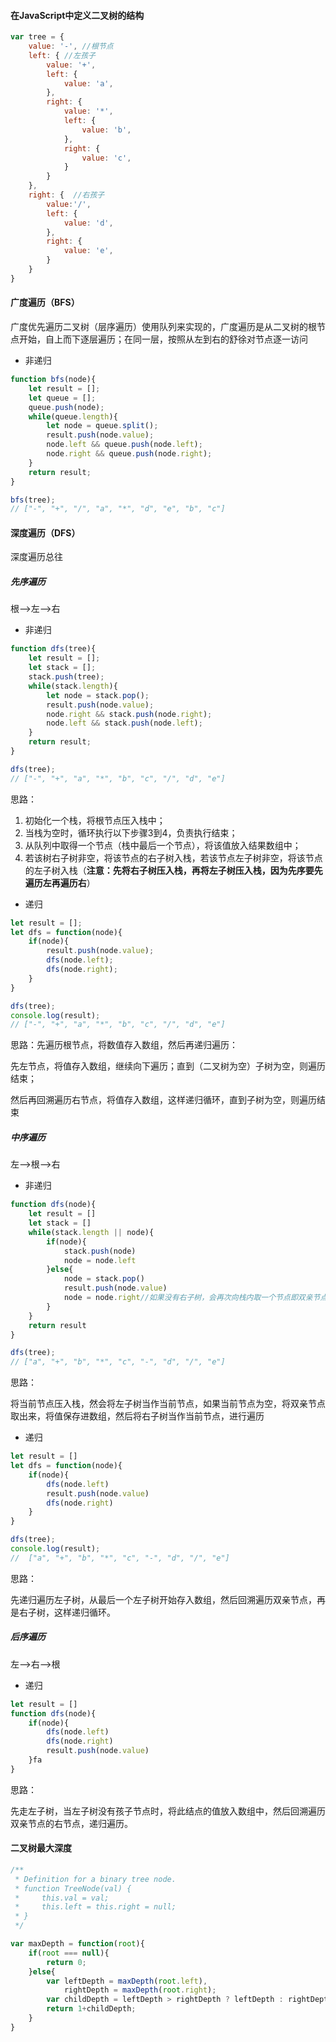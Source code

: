 #### 在JavaScript中定义二叉树的结构

```javascript
var tree = {
    value: '-', //根节点
    left: { //左孩子
        value: '+',
        left: {
            value: 'a',
        },
        right: {
            value: '*',
            left: {
                value: 'b',
            },
            right: {
                value: 'c',
            }
        }
    },
    right: {  //右孩子
        value:'/',
        left: {
            value: 'd',
        },
        right: {
            value: 'e',
        }
    }
}
```



#### 广度遍历（BFS）

广度优先遍历二叉树（层序遍历）使用队列来实现的，广度遍历是从二叉树的根节点开始，自上而下逐层遍历；在同一层，按照从左到右的舒徐对节点逐一访问

- 非递归

```javascript
function bfs(node){
    let result = [];
    let queue = [];
    queue.push(node);
    while(queue.length){
        let node = queue.split();
        result.push(node.value);
        node.left && queue.push(node.left);
        node.right && queue.push(node.right);
    }
    return result;
}

bfs(tree);
// ["-", "+", "/", "a", "*", "d", "e", "b", "c"]
```



#### 深度遍历（DFS）

深度遍历总往

##### 先序遍历

 根—>左—>右

- 非递归

```javascript
function dfs(tree){
    let result = [];
    let stack = [];
    stack.push(tree);
    while(stack.length){
        let node = stack.pop();
        result.push(node.value);
        node.right && stack.push(node.right);
        node.left && stack.push(node.left);
    }
    return result;
}

dfs(tree);
// ["-", "+", "a", "*", "b", "c", "/", "d", "e"]
```

思路：

1. 初始化一个栈，将根节点压入栈中；
2. 当栈为空时，循环执行以下步骤3到4，负责执行结束；
3. 从队列中取得一个节点（栈中最后一个节点），将该值放入结果数组中；
4. 若该树右子树非空，将该节点的右子树入栈，若该节点左子树非空，将该节点的左子树入栈（**注意：先将右子树压入栈，再将左子树压入栈，因为先序要先遍历左再遍历右**）

- 递归

```javascript
let result = [];
let dfs = function(node){
    if(node){
        result.push(node.value);
        dfs(node.left);
        dfs(node.right);
    }   
}

dfs(tree);
console.log(result); 
// ["-", "+", "a", "*", "b", "c", "/", "d", "e"]
```

思路：先遍历根节点，将数值存入数组，然后再递归遍历：

​	先左节点，将值存入数组，继续向下遍历；直到（二叉树为空）子树为空，则遍历结束；

​	然后再回溯遍历右节点，将值存入数组，这样递归循环，直到子树为空，则遍历结束



##### 中序遍历

 左—>根—>右

- 非递归

```javascript
function dfs(node){
    let result = []
    let stack = []
    while(stack.length || node){
        if(node){
            stack.push(node)
            node = node.left
        }else{
            node = stack.pop() 
            result.push(node.value)
            node = node.right//如果没有右子树，会再次向栈内取一个节点即双亲节点
        }
    }
    return result
}

dfs(tree);
// ["a", "+", "b", "*", "c", "-", "d", "/", "e"]
```

思路：

​	将当前节点压入栈，然会将左子树当作当前节点，如果当前节点为空，将双亲节点取出来，将值保存进数组，然后将右子树当作当前节点，进行遍历

- 递归

```javascript
let result = []
let dfs = function(node){
    if(node){
     	dfs(node.left)
        result.push(node.value)
        dfs(node.right)   
    }
}

dfs(tree);
console.log(result);
//  ["a", "+", "b", "*", "c", "-", "d", "/", "e"]
```

思路：

​	先递归遍历左子树，从最后一个左子树开始存入数组，然后回溯遍历双亲节点，再是右子树，这样递归循环。



##### 后序遍历

左—>右—>根

- 递归

```javascript
let result = []
function dfs(node){
    if(node){
        dfs(node.left)
        dfs(node.right)
        result.push(node.value)
	}fa
}
```

思路：

​	先走左子树，当左子树没有孩子节点时，将此结点的值放入数组中，然后回溯遍历双亲节点的右节点，递归遍历。



#### 二叉树最大深度

```javascript
/**
 * Definition for a binary tree node.
 * function TreeNode(val) {
 *     this.val = val;
 *     this.left = this.right = null;
 * }
 */

var maxDepth = function(root){
    if(root === null){
        return 0;
    }else{
        var leftDepth = maxDepth(root.left),
            rightDepth = maxDepth(root.right);
        var childDepth = leftDepth > rightDepth ? leftDepth : rightDepth;
        return 1+childDepth;
    }
}
```

